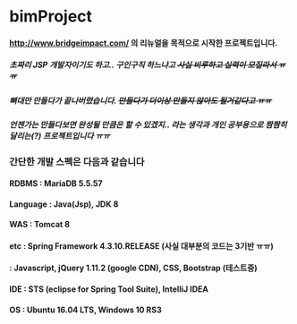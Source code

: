 # bimProject

#### http://www.bridgeimpact.com/ 의 리뉴얼을 목적으로 시작한 프로젝트입니다.

##### 초짜리 JSP 개발자이기도 하고.. 구인구직 하느냐고 ~~사실 비루하고 실력이 모질라서 ㅠㅠ~~ 
##### 뼈대만 만들다가 끝나버렸습니다. ~~만들다가 더이상 만들지 않아도 될거같다고 ㅠㅠ~~
##### 언젠가는 만들다보면 완성될 만큼은 할 수 있겠지.. 라는 생각과 개인 공부용으로 짬짬히 달리는(?) 프로젝트입니다 ㅠㅠ
  
  
  
### 간단한 개발 스펙은 다음과 같습니다
  
  
  

#### RDBMS : MariaDB 5.5.57
#### Language : Java(Jsp), JDK 8
#### WAS : Tomcat 8
#### etc : Spring Framework 4.3.10.RELEASE (사실 대부분의 코드는 3기반 ㅠㅠ)
####     : Javascript, jQuery 1.11.2 (google CDN), CSS, Bootstrap (테스트중)
#### IDE : STS (eclipse for Spring Tool Suite), IntelliJ IDEA
#### OS  : Ubuntu 16.04 LTS, Windows 10 RS3 

